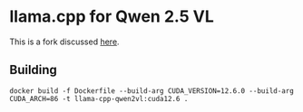 # llama.cpp for Qwen 2.5 VL

This is a fork discussed [here](https://github.com/ggml-org/llama.cpp/issues/11483#issuecomment-2727577078).

## Building

```
docker build -f Dockerfile --build-arg CUDA_VERSION=12.6.0 --build-arg CUDA_ARCH=86 -t llama-cpp-qwen2vl:cuda12.6 .
```
